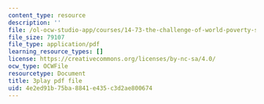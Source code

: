 ```yaml
---
content_type: resource
description: ''
file: /ol-ocw-studio-app/courses/14-73-the-challenge-of-world-poverty-spring-2011/4e2ed91b75ba8841e435c3d2ae800674_jXU0OeAaHn8.pdf
file_size: 79107
file_type: application/pdf
learning_resource_types: []
license: https://creativecommons.org/licenses/by-nc-sa/4.0/
ocw_type: OCWFile
resourcetype: Document
title: 3play pdf file
uid: 4e2ed91b-75ba-8841-e435-c3d2ae800674
---
```

